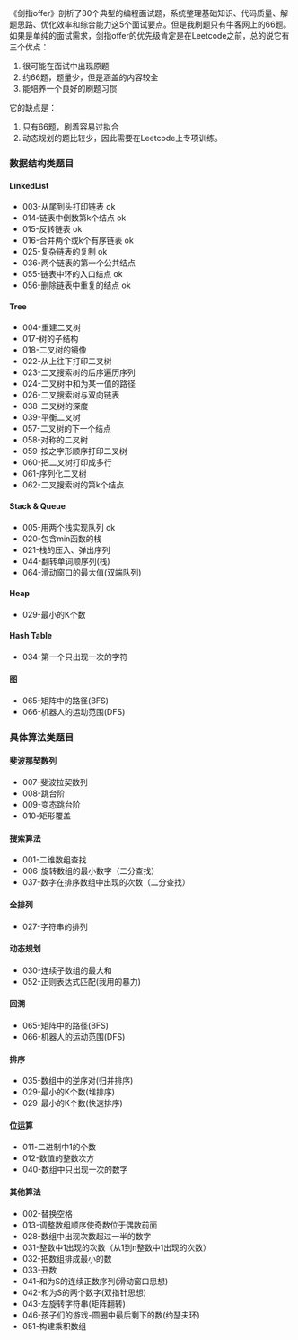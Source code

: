 《剑指offer》剖析了80个典型的编程面试题，系统整理基础知识、代码质量、解题思路、优化效率和综合能力这5个面试要点。但是我刷题只有牛客网上的66题。
如果是单纯的面试需求，剑指offer的优先级肯定是在Leetcode之前，总的说它有三个优点：
1. 很可能在面试中出现原题
2. 约66题，题量少，但是涵盖的内容较全
3. 能培养一个良好的刷题习惯

它的缺点是：
1. 只有66题，刷着容易过拟合
2. 动态规划的题比较少，因此需要在Leetcode上专项训练。


### 数据结构类题目
#### LinkedList
- 003-从尾到头打印链表 ok
- 014-链表中倒数第k个结点 ok
- 015-反转链表 ok
- 016-合并两个或k个有序链表 ok
- 025-复杂链表的复制 ok
- 036-两个链表的第一个公共结点
- 055-链表中环的入口结点 ok
- 056-删除链表中重复的结点 ok

#### Tree
- 004-重建二叉树
- 017-树的子结构
- 018-二叉树的镜像
- 022-从上往下打印二叉树
- 023-二叉搜索树的后序遍历序列
- 024-二叉树中和为某一值的路径
- 026-二叉搜索树与双向链表
- 038-二叉树的深度
- 039-平衡二叉树
- 057-二叉树的下一个结点
- 058-对称的二叉树
- 059-按之字形顺序打印二叉树
- 060-把二叉树打印成多行
- 061-序列化二叉树
- 062-二叉搜索树的第k个结点

#### Stack & Queue
- 005-用两个栈实现队列 ok
- 020-包含min函数的栈
- 021-栈的压入、弹出序列
- 044-翻转单词顺序列(栈)
- 064-滑动窗口的最大值(双端队列)

#### Heap
- 029-最小的K个数

#### Hash Table
- 034-第一个只出现一次的字符

#### 图
- 065-矩阵中的路径(BFS)
- 066-机器人的运动范围(DFS)

### 具体算法类题目
#### 斐波那契数列
- 007-斐波拉契数列
- 008-跳台阶
- 009-变态跳台阶
- 010-矩形覆盖

#### 搜索算法
- 001-二维数组查找
- 006-旋转数组的最小数字（二分查找）
- 037-数字在排序数组中出现的次数（二分查找）

#### 全排列
- 027-字符串的排列

#### 动态规划
- 030-连续子数组的最大和
- 052-正则表达式匹配(我用的暴力)

#### 回溯
- 065-矩阵中的路径(BFS)
- 066-机器人的运动范围(DFS)

#### 排序
- 035-数组中的逆序对(归并排序)
- 029-最小的K个数(堆排序)
- 029-最小的K个数(快速排序)

#### 位运算
- 011-二进制中1的个数
- 012-数值的整数次方
- 040-数组中只出现一次的数字

#### 其他算法
- 002-替换空格
- 013-调整数组顺序使奇数位于偶数前面
- 028-数组中出现次数超过一半的数字
- 031-整数中1出现的次数（从1到n整数中1出现的次数）
- 032-把数组排成最小的数
- 033-丑数
- 041-和为S的连续正数序列(滑动窗口思想)
- 042-和为S的两个数字(双指针思想)
- 043-左旋转字符串(矩阵翻转)
- 046-孩子们的游戏-圆圈中最后剩下的数(约瑟夫环)
- 051-构建乘积数组